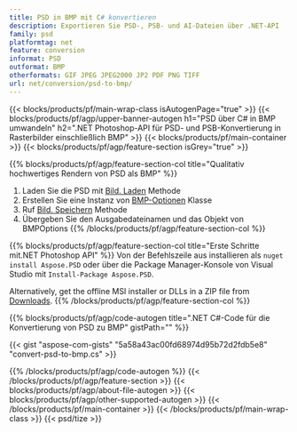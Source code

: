 ```yaml
---
title: PSD in BMP mit C# konvertieren
description: Exportieren Sie PSD-, PSB- und AI-Dateien über .NET-API
family: psd
platformtag: net
feature: conversion
informat: PSD
outformat: BMP
otherformats: GIF JPEG JPEG2000 JP2 PDF PNG TIFF
url: net/conversion/psd-to-bmp/
---
```


{{< blocks/products/pf/main-wrap-class isAutogenPage="true" >}}
{{< blocks/products/pf/agp/upper-banner-autogen h1="PSD über C# in BMP umwandeln" h2=".NET Photoshop-API für PSD- und PSB-Konvertierung in Rasterbilder einschließlich BMP" >}}
{{< blocks/products/pf/main-container >}}
{{< blocks/products/pf/agp/feature-section isGrey="true" >}}

{{% blocks/products/pf/agp/feature-section-col title="Qualitativ hochwertiges Rendern von PSD als BMP" %}}
1. Laden Sie die PSD mit [Bild. Laden](https://apireference.aspose.com/psd/net/aspose.psd/image/methods/load/index) Methode
1. Erstellen Sie eine Instanz von [BMP-Optionen](https://apireference.aspose.com/psd/net/aspose.psd.imageoptions/bmpoptions) Klasse
1. Ruf [Bild. Speichern](https://apireference.aspose.com/psd/net/aspose.psd/image/methods/save/index) Methode
1. Übergeben Sie den Ausgabedateinamen und das Objekt von BMPOptions
{{% /blocks/products/pf/agp/feature-section-col %}}

{{% blocks/products/pf/agp/feature-section-col title="Erste Schritte mit.NET Photoshop API" %}}
Von der Befehlszeile aus installieren als ```nuget install Aspose.PSD``` oder über die Package Manager-Konsole von Visual Studio mit ```Install-Package Aspose.PSD```.

Alternatively, get the offline MSI installer or DLLs in a ZIP file from [Downloads](https://releases.aspose.com/psd/net).
{{% /blocks/products/pf/agp/feature-section-col %}}

{{% blocks/products/pf/agp/code-autogen title=".NET C#-Code für die Konvertierung von PSD zu BMP" gistPath="" %}}

{{< gist "aspose-com-gists" "5a58a43ac00fd68974d95b72d2fdb5e8" "convert-psd-to-bmp.cs" >}}

{{% /blocks/products/pf/agp/code-autogen %}}
{{< /blocks/products/pf/agp/feature-section >}}
{{< blocks/products/pf/agp/about-file-autogen >}}
{{< blocks/products/pf/agp/other-supported-autogen >}}
{{< /blocks/products/pf/main-container >}}
{{< /blocks/products/pf/main-wrap-class >}}
{{< psd/tize >}}
